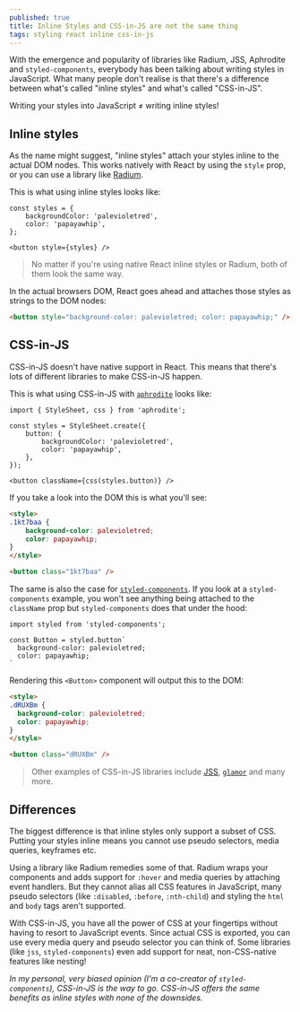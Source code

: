 ```yaml
---
published: true
title: Inline Styles and CSS-in-JS are not the same thing
tags: styling react inline css-in-js
---
```


With the emergence and popularity of libraries like Radium, JSS, Aphrodite and `styled-components`, everybody has been talking about writing styles in JavaScript. What many people don't realise is that there's a difference between what's called "inline styles" and what's called "CSS-in-JS".

Writing your styles into JavaScript ≠ writing inline styles!

## Inline styles

As the name might suggest, "inline styles" attach your styles inline to the actual DOM nodes. This works natively with React by using the `style` prop, or you can use a library like [Radium](https://github.com/FormidableLabs/radium).

This is what using inline styles looks like:

```JS
const styles = {
	backgroundColor: 'palevioletred',
	color: 'papayawhip',
};

<button style={styles} />
```

> No matter if you're using native React inline styles or Radium, both of them look the same way.

In the actual browsers DOM, React goes ahead and attaches those styles as strings to the DOM nodes:

```HTML
<button style="background-color: palevioletred; color: papayawhip;" />
```

## CSS-in-JS

CSS-in-JS doesn't have native support in React. This means that there's lots of different libraries to make CSS-in-JS happen.

This is what using CSS-in-JS with [`aphrodite`](https://github.com/khan/aphrodite) looks like:

```JS
import { StyleSheet, css } from 'aphrodite';

const styles = StyleSheet.create({
	button: {
		backgroundColor: 'palevioletred',
		color: 'papayawhip',
	},
});

<button className={css(styles.button)} />
```

If you take a look into the DOM this is what you'll see:

```HTML
<style>
.1kt7baa {
	background-color: palevioletred;
	color: papayawhip;
}
</style>

<button class="1kt7baa" />
```

The same is also the case for [`styled-components`](https://github.com/styled-components/styled-components). If you look at a `styled-components` example, you won't see anything being attached to the `className` prop but `styled-components` does that under the hood:

```JS
import styled from 'styled-components';

const Button = styled.button`
  background-color: palevioletred;
  color: papayawhip;
`
```

Rendering this `<Button>` component will output this to the DOM:

```HTML
<style>
.dRUXBm {
  background-color: palevioletred;
  color: papayawhip;
}
</style>

<button class="dRUXBm" />
```

> Other examples of CSS-in-JS libraries include [JSS](https://github.com/cssinjs/jss), [`glamor`](https://github.com/threepointone/glamor) and many more.

## Differences

The biggest difference is that inline styles only support a subset of CSS. Putting your styles inline means you cannot use pseudo selectors, media queries, keyframes etc.

Using a library like Radium remedies some of that. Radium wraps your components and adds support for `:hover` and media queries by attaching event handlers. But they cannot alias all CSS features in JavaScript, many pseudo selectors (like `:disabled`, `:before`, `:nth-child`) and styling the `html` and `body` tags aren't supported.

With CSS-in-JS, you have all the power of CSS at your fingertips without having to resort to JavaScript events. Since actual CSS is exported, you can use every media query and pseudo selector you can think of. Some libraries (like `jss`, `styled-components`) even add support for neat, non-CSS-native features like nesting!

*In my personal, very biased opinion (I'm a co-creator of `styled-components`), CSS-in-JS is the way to go. CSS-in-JS offers the same benefits as inline styles with none of the downsides.*
